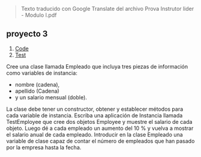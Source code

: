 > Texto traducido con Google Translate del archivo Prova Instrutor lider - Modulo I.pdf

## proyecto 3

1. [Code](src/main/java)
2. [Test](src/test/java)

Cree una clase llamada Empleado que incluya tres piezas de información como variables de instancia:

- nombre (cadena),
- apellido (Cadena)
- y un salario mensual (doble).

La clase debe tener un constructor, obtener y establecer métodos para cada variable de instancia. Escriba una aplicación
de Instancia llamada TestEmployee que cree dos objetos Employee y muestre el salario de cada objeto. Luego dé a cada
empleado un aumento del 10 % y vuelva a mostrar el salario anual de cada empleado. Introducir en la clase Empleado una
variable de clase capaz de contar el número de empleados que han pasado por la empresa hasta la fecha.